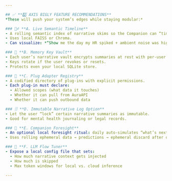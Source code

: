 ```yaml
---

## ✅ **2️⃣ AXIS BIGLY FEATURE RECOMMENDATIONS**  
*These will push your system’s edges while staying modular:*

### 🕵️‍♂️ **A. Live Semantic Timeline**
- A rolling semantic index of narrative skims so the Companion can “time travel” and connect context.
- Uses local FAISS or Chroma.
- Can visualize: *“Show me the day my HR spiked + ambient noise was highest.”*

### 🔑 **B. Memory Key Vault**
- Each user’s narrative vault encrypts summaries at rest with per-user keys.
- Keys rotate if the user revokes or resets.
- Protects even your local SQLite store.

### 🧩 **C. Plug Adapter Registry**
- A codified directory of plug-ins with explicit permissions.
- Each plug-in must declare:
  - Allowed scopes (what data it touches)
  - Whether it can pull from AuraAPI
  - Whether it can push outbound data

### 🗄️ **D. Immutable Narrative Log Option**
- Let the user “lock” certain narrative summaries as immutable.
- Good for mental health journaling or legal records.

### 🧬 **E. Companion Foresight**
- An optional local foresight ritual: daily auto-simulates “what’s next” suggestions based on recent skims.
- Uses rolling ephemeral data → predictions → ephemeral discard after output.

### 🧿 **F. LLM Flow Tuner**
- Expose a local config file that sets:
  - How much narrative context gets injected
  - How much is skipped
  - Max token windows for local vs. cloud inference

---
```



